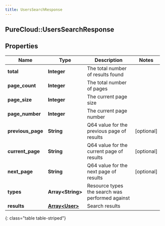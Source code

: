 ```yaml
---
title: UsersSearchResponse
---
```

## PureCloud::UsersSearchResponse

## Properties

|Name | Type | Description | Notes|
|------------ | ------------- | ------------- | -------------|
| **total** | **Integer** | The total number of results found | |
| **page_count** | **Integer** | The total number of pages | |
| **page_size** | **Integer** | The current page size | |
| **page_number** | **Integer** | The current page number | |
| **previous_page** | **String** | Q64 value for the previous page of results | [optional] |
| **current_page** | **String** | Q64 value for the current page of results | [optional] |
| **next_page** | **String** | Q64 value for the next page of results | [optional] |
| **types** | **Array&lt;String&gt;** | Resource types the search was performed against | |
| **results** | [**Array&lt;User&gt;**](User.html) | Search results | |
{: class="table table-striped"}


